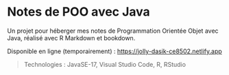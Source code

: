 # Notes de POO avec Java

Un projet pour héberger mes notes de Programmation Orientée Objet avec Java, réalisé avec R Markdown et bookdown.

Disponible en ligne (temporairement) : https://jolly-dasik-ce8502.netlify.app

> Technologies : JavaSE-17, Visual Studio Code, R, RStudio
